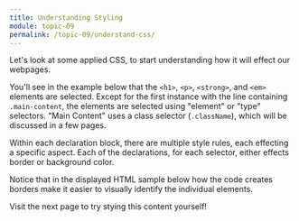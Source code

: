 ```yaml
---
title: Understanding Styling
module: topic-09
permalink: /topic-09/understand-css/
---
```


<div class="divider-heading"></div>

Let's look at some applied CSS, to start understanding how it will effect our webpages.

You'll see in the example below that the `<h1>`, `<p>`, `<strong>`, and `<em>` elements are selected. Except for the first instance with the line containing `.main-content`, the elements are selected using "element" or "type" selectors. "Main Content" uses a class selector (`.className`), which will be discussed in a few pages.

Within each declaration block, there are multiple style rules, each effecting a specific aspect. Each of the declarations, for each selector, either effects border or background color.

Notice that in the displayed HTML sample below how the code creates borders make it easier to visually identify the individual elements.

<div class="codepen-embed">
  <p data-height="600" data-theme-id="30567" data-slug-hash="boZEEy" data-default-tab="css,result" data-user="Media-Ed-Online" data-embed-version="2" data-pen-title="Topic-07: CSS Applied" class="codepen"></p>
</div>

Visit the next page to try stying this content yourself!
